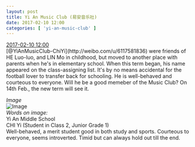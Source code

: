 ```yaml
---
layout: post
title: Yi An Music Club (易安音乐社)
date: 2017-02-10 12:00
categories: [ 'yi-an-music-club' ]
---
```


<div class="weibo-info">
  <a href="http://weibo.com/6094546964/EuRZQkOXt">2017-02-10 12:00</a>
</div>
[@YiAnMusicClub-ChiYi](http://weibo.com/u/6117581836) were friends of HE Luo-luo, and LIN Mo in childhood, but moved to another place with parents when he's in elementary school. When this term began, his name appeared on the class-assigning list. It's by no means accidental for the football lover to transfer back for schooling. He is well-behaved and courteous to everyone. Will he be a good memeber of the Music Club? On 14th Feb., the new term will see it.

<!-- more -->

*Image*  
![Image](http://wx2.sinaimg.cn/mw690/006Es64Agy1fck1sn8g4hj31kw1cq4qq.jpg)  
*Words on image:*  
Yi An Middle School  
CHI Yi (Student in Class 2, Junior Grade 1)  
Well-behaved, a merit student good in both study and sports. Courteous to everyone, seems introverted. Timid but can always hold out till the end.
